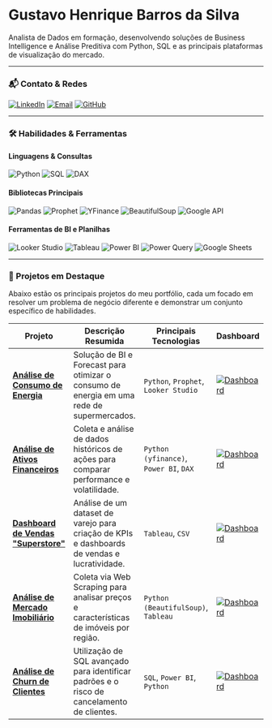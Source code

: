# Gustavo Henrique Barros da Silva

Analista de Dados em formação, desenvolvendo soluções de Business Intelligence e Análise Preditiva com Python, SQL e as principais plataformas de visualização do mercado.

---

### 📬 Contato & Redes

[![LinkedIn](https://img.shields.io/badge/LinkedIn-0A66C2?style=for-the-badge&logo=linkedin&logoColor=white)](https://www.linkedin.com/in/gustavohbarros/)
[![Email](https://img.shields.io/badge/Email-D14836?style=for-the-badge&logo=gmail&logoColor=white)](mailto:gustavo.hbarros.sp@gmail.com)
[![GitHub](https://img.shields.io/badge/GitHub-181717?style=for-the-badge&logo=github&logoColor=white)](https://github.com/guzzkj)

---

### 🛠️ Habilidades & Ferramentas

#### Linguagens & Consultas
![Python](https://img.shields.io/badge/Python-3776AB?style=for-the-badge&logo=python&logoColor=white)
![SQL](https://img.shields.io/badge/SQL-4479A1?style=for-the-badge&logo=postgresql&logoColor=white)
![DAX](https://img.shields.io/badge/DAX-F2C811?style=for-the-badge&logo=power-bi&logoColor=black)

#### Bibliotecas Principais
![Pandas](https://img.shields.io/badge/Pandas-150458?style=for-the-badge&logo=pandas&logoColor=white)
![Prophet](https://img.shields.io/badge/Prophet-007afe?style=for-the-badge&logo=facebook&logoColor=white)
![YFinance](https://img.shields.io/badge/YFinance-0087B3?style=for-the-badge)
![BeautifulSoup](https://img.shields.io/badge/BeautifulSoup-8B9DAF?style=for-the-badge)
![Google API](https://img.shields.io/badge/Google%20API-4285F4?style=for-the-badge&logo=google&logoColor=white)


#### Ferramentas de BI e Planilhas
![Looker Studio](https://img.shields.io/badge/Looker%20Studio-4285F4?style=for-the-badge&logo=google-data-studio&logoColor=white)
![Tableau](https://img.shields.io/badge/Tableau-E97627?style=for-the-badge&logo=tableau&logoColor=white)
![Power BI](https://img.shields.io/badge/Power%20BI-F2C811?style=for-the-badge&logo=power-bi&logoColor=black)
![Power Query](https://img.shields.io/badge/Power%20Query-217346?style=for-the-badge&logo=microsoft-excel&logoColor=white)
![Google Sheets](https://img.shields.io/badge/Google%20Sheets-34A853?style=for-the-badge&logo=google-sheets&logoColor=white)

---

### 🚀 Projetos em Destaque

Abaixo estão os principais projetos do meu portfólio, cada um focado em resolver um problema de negócio diferente e demonstrar um conjunto específico de habilidades.

| Projeto | Descrição Resumida | Principais Tecnologias | Dashboard |
|---|---|---|---|
| **[Análise de Consumo de Energia](./[NOME_DO_REPOSITORIO_DO_PROJETO])** | Solução de BI e Forecast para otimizar o consumo de energia em uma rede de supermercados. | `Python`, `Prophet`, `Looker Studio` | [![Dashboard](https://img.shields.io/badge/Ver%20Dashboard-4285F4?style=for-the-badge&logo=google-data-studio&logoColor=white)](https://lookerstudio.google.com/reporting/70a0371c-7d8f-4512-bce6-a38106fa19fe) |
| **[Análise de Ativos Financeiros](./[NOME_DO_REPOSITORIO_DO_PROJETO])** | Coleta e análise de dados históricos de ações para comparar performance e volatilidade. | `Python (yfinance)`, `Power BI`, `DAX`| [![Dashboard](https://img.shields.io/badge/Ver%20Dashboard-F2C811?style=for-the-badge&logo=power-bi&logoColor=black)]([LINK_PARA_SEU_DASHBOARD_POWERBI]) |
| **[Dashboard de Vendas "Superstore"](./[NOME_DO_REPOSITORIO_DO_PROJETO])** | Análise de um dataset de varejo para criação de KPIs e dashboards de vendas e lucratividade. | `Tableau`, `CSV` | [![Dashboard](https://img.shields.io/badge/Ver%20Dashboard-E97627?style=for-the-badge&logo=tableau&logoColor=white)]([LINK_PARA_SEU_DASHBOARD_TABLEAU]) |
| **[Análise de Mercado Imobiliário](./[NOME_DO_REPOSITORIO_DO_PROJETO])** | Coleta via Web Scraping para analisar preços e características de imóveis por região. | `Python (BeautifulSoup)`, `Tableau` | [![Dashboard](https://img.shields.io/badge/Ver%20Dashboard-E97627?style=for-the-badge&logo=tableau&logoColor=white)]([LINK_PARA_SEU_DASHBOARD_TABLEAU]) |
| **[Análise de Churn de Clientes](./[NOME_DO_REPOSITORIO_DO_PROJETO])** | Utilização de SQL avançado para identificar padrões e o risco de cancelamento de clientes. | `SQL`, `Power BI`, `Python` | [![Dashboard](https://img.shields.io/badge/Ver%20Dashboard-F2C811?style=for-the-badge&logo=power-bi&logoColor=black)]([LINK_PARA_SEU_DASHBOARD_POWERBI]) |
